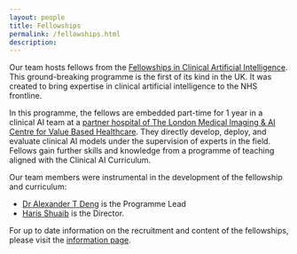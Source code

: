 ```yaml
---
layout: people
title: Fellowships
permalink: /fellowships.html
description:
---
```

Our team hosts fellows from the [Fellowships in Clinical Artificial Intelligence](https://www.aicentre.co.uk/fellowships). 
This ground-breaking programme is the first of its kind in the UK. It was created to bring expertise in clinical artificial intelligence to the NHS frontline.

In this programme, the fellows are embedded part-time for 1 year in a clinical AI team at a [partner hospital of The London Medical Imaging & AI Centre for Value Based Healthcare](https://www.aicentre.co.uk/our-partners). They  directly develop, deploy, and evaluate clinical AI models under the supervision of experts in the field. Fellows  gain further skills and knowledge from a programme of teaching aligned with the Clinical AI Curriculum. 

Our team members were instrumental in the development of the fellowship and curriculum: 
- [Dr Alexander T Deng](/team_member/alex.html) is the Programme Lead
- [Haris Shuaib](/team_member/haris.html) is the Director.

For up to date information on the recruitment and content of the fellowships, please visit the [information page](https://www.aicentre.co.uk/fellowships). 


